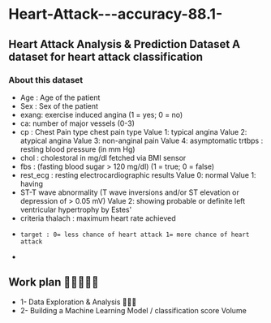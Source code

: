 # Heart-Attack---accuracy-88.1-
## Heart Attack Analysis &amp; Prediction Dataset A dataset for heart attack classification
### About this dataset 
- Age : Age of the patient 
- Sex : Sex of the patient
-  exang: exercise induced angina (1 = yes; 0 = no)
-   ca: number of major vessels (0-3) 
-   cp : Chest Pain type chest pain type  Value 1: typical angina  Value 2: atypical angina Value 3: non-anginal pain Value 4: asymptomatic trtbps : resting blood pressure (in mm Hg) 
-   chol : cholestoral in mg/dl fetched via BMI sensor 
-   fbs : (fasting blood sugar > 120 mg/dl) (1 = true; 0 = false) 
-   rest_ecg : resting electrocardiographic results  Value 0: normal  Value 1: having
-    ST-T wave abnormality (T wave inversions and/or ST elevation or depression of > 0.05 mV) Value 2: showing probable or definite left ventricular hypertrophy by Estes' 
-    criteria thalach : maximum heart rate achieved 
-     target : 0= less chance of heart attack 1= more chance of heart attack  
-     
## Work plan 🤝🤝🤝🤝🤝
- 1- Data Exploration &amp; Analysis 🤝🤝🤝
-  2- Building a Machine Learning Model / classification score Volume
